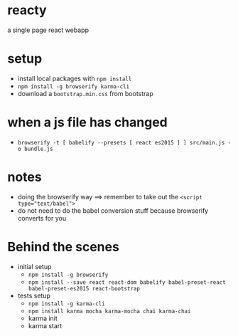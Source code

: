 # reacty
a single page react webapp

setup
=====
- install local packages with `npm install`
- `npm install -g browserify karma-cli`
- download a `bootstrap.min.css` from bootstrap

when a js file has changed
==========================
- `browserify -t [ babelify --presets [ react es2015 ] ] src/main.js -o bundle.js`

notes
=====
- doing the browserify way ==> remember to take out the `<script type="text/babel">`
- do not need to do the babel conversion stuff because browserify converts for you


Behind the scenes
=================
- initial setup
    - `npm install -g browserify`
    - `npm install --save react react-dom babelify babel-preset-react babel-preset-es2015 react-bootstrap`
- tests setup
    - `npm install -g karma-cli`
    - `npm install karma mocha karma-mocha chai karma-chai`
    - karma init
    - karma start
